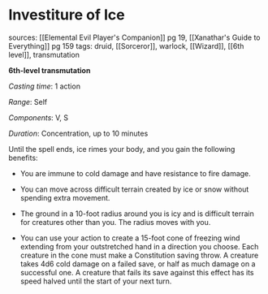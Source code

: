 # Investiture of Ice
sources: [[Elemental Evil Player's Companion]] pg 19, [[Xanathar's Guide to Everything]] pg 159
tags: druid, [[Sorceror]], warlock, [[Wizard]], [[6th level]], transmutation

**6th-level transmutation**

*Casting time*: 1 action

*Range*: Self

*Components*: V, S

*Duration*: Concentration, up to 10 minutes

Until the spell ends, ice rimes your body, and you gain the following benefits:

 * You are immune to cold damage and have resistance to fire damage.

 * You can move across difficult terrain created by ice or snow without spending extra movement.

 * The ground in a 10-foot radius around you is icy and is difficult terrain for creatures other than you. The radius moves with you.

 * You can use your action to create a 15-foot cone of freezing wind extending from your outstretched hand in a direction you choose. Each creature in the cone must make a Constitution saving throw. A creature takes 4d6 cold damage on a failed save, or half as much damage on a successful one. A creature that fails its save against this effect has its speed halved until the start of your next turn.
